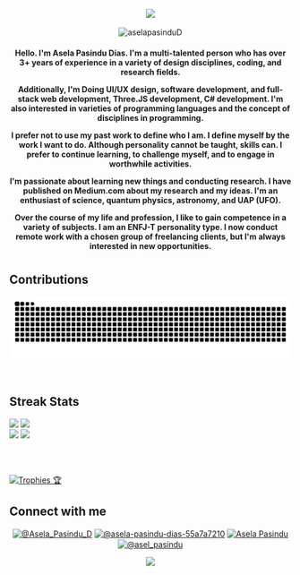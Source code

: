 <p align="center">
 <a href="https://github.com/DenverCoder1/readme-typing-svg"><img src="https://readme-typing-svg.herokuapp.com?lines=Full+Stack+Developer;React%20Js%20|%20TypeScript%20|%20NodeJS%20|%20PHP%20-%20Laravel%20;Always%20Learning%20New%20Things&center=true&width=600&height=50"></a>
</p>
<p align="center"><img src="https://komarev.com/ghpvc/?username=aselapasinduD&label=Profile%20views&color=orange&style=flat" alt="aselapasinduD" /> </p>

<h4 align="center">Hello. I'm Asela Pasindu Dias. I'm a multi-talented person who has over 3+ years of experience in a variety of design disciplines, coding, and research fields.

Additionally, I'm Doing UI/UX design, software development, and full-stack web development, Three.JS development, C# development. I'm also interested in varieties of programming languages and the concept of disciplines in programming.

I prefer not to use my past work to define who I am. I define myself by the work I want to do. Although personality cannot be taught, skills can. I prefer to continue learning, to challenge myself, and to engage in worthwhile activities.

I'm passionate about learning new things and conducting research. I have published on Medium.com about my research and my ideas. I'm an enthusiast of science, quantum physics, astronomy, and UAP (UFO).

Over the course of my life and profession, I like to gain competence in a variety of subjects. I am an ENFJ-T personality type. I now conduct remote work with a chosen group of freelancing clients, but I'm always interested in new opportunities.</h4>

<div>

#
</div>

## Contributions
 <img alt="snake eating my contributions" src="https://raw.githubusercontent.com/gr8monk3ys/gr8monk3ys/output/github-contribution-grid-snake.svg" />
 <br/><br/><br/>
</div>

## Streak Stats

![](https://github-readme-stats.vercel.app/api?username=aselapasinduD&theme=radical&hide_border=false&include_all_commits=false&count_private=false)
![](https://github-readme-stats.vercel.app/api/top-langs/?username=aselapasinduD&theme=radical&hide_border=false&include_all_commits=false&count_private=false&layout=compact)<br/>
<img src="http://github-profile-summary-cards.vercel.app/api/cards/profile-details?username=aselapasinduD&theme=tokyonight" />
![](https://github-profile-summary-cards.vercel.app/api/cards/stats?username=aselapasinduD&theme=monokai)
 
 
<br>
<br>


<p align="left"> <a href="https://github.com/ryo-ma/github-profile-trophy"><img src="https://github-profile-trophy.vercel.app/?username=aselapasinduD" alt="Trophies 🏆" /></a> </p>

## Connect with me
<p align="center">
<a href="https://x.com/Asela_Pasindu_D" target="blank"><img align="center" src="https://raw.githubusercontent.com/rahuldkjain/github-profile-readme-generator/master/src/images/icons/Social/twitter.svg" alt="@Asela_Pasindu_D" height="30" width="40" /></a>
<a href="https://www.linkedin.com/in/asela-pasindu-dias-55a7a7210/" target="blank"><img align="center" src="https://raw.githubusercontent.com/rahuldkjain/github-profile-readme-generator/master/src/images/icons/Social/linked-in-alt.svg" alt="@asela-pasindu-dias-55a7a7210" height="30" width="40" /></a>
<a href="https://web.facebook.com/profile.php?id=100078826113255" target="blank"><img align="center" src="https://raw.githubusercontent.com/rahuldkjain/github-profile-readme-generator/master/src/images/icons/Social/facebook.svg" alt="Asela Pasindu" height="30" width="40" /></a>
<a href="https://www.instagram.com/asel_pasindu/" target="blank"><img align="center" src="https://raw.githubusercontent.com/rahuldkjain/github-profile-readme-generator/master/src/images/icons/Social/instagram.svg" alt="@asel_pasindu" height="30" width="40" /></a>
</p>

<p align="center">
 <img src="https://capsule-render.vercel.app/api?type=waving&color=gradient&height=100&section=footer"/>
</p>
